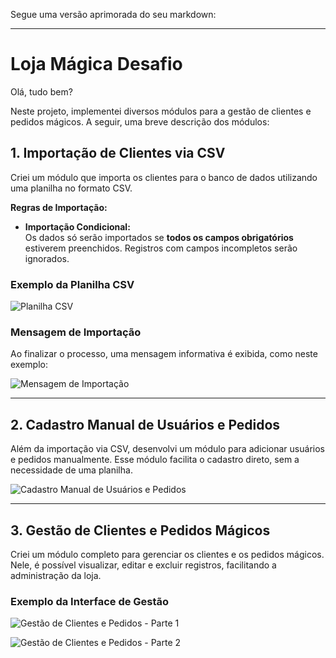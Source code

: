 Segue uma versão aprimorada do seu markdown:

---

# Loja Mágica Desafio

Olá, tudo bem?

Neste projeto, implementei diversos módulos para a gestão de clientes e pedidos mágicos. A seguir, uma breve descrição dos módulos:

## 1. Importação de Clientes via CSV

Criei um módulo que importa os clientes para o banco de dados utilizando uma planilha no formato CSV.

**Regras de Importação:**

- **Importação Condicional:**  
  Os dados só serão importados se **todos os campos obrigatórios** estiverem preenchidos. Registros com campos incompletos serão ignorados.

### Exemplo da Planilha CSV

![Planilha CSV](https://github.com/user-attachments/assets/3c376129-26b3-4047-aceb-6ea4bd001d29)

### Mensagem de Importação

Ao finalizar o processo, uma mensagem informativa é exibida, como neste exemplo:

![Mensagem de Importação](https://github.com/user-attachments/assets/543aa15b-ad57-442d-a9ef-7101214cc189)

---

## 2. Cadastro Manual de Usuários e Pedidos

Além da importação via CSV, desenvolvi um módulo para adicionar usuários e pedidos manualmente. Esse módulo facilita o cadastro direto, sem a necessidade de uma planilha.

![Cadastro Manual de Usuários e Pedidos](https://github.com/user-attachments/assets/b0c03bf1-fcb5-48aa-a168-7fbb82519924)

---

## 3. Gestão de Clientes e Pedidos Mágicos

Criei um módulo completo para gerenciar os clientes e os pedidos mágicos. Nele, é possível visualizar, editar e excluir registros, facilitando a administração da loja.

### Exemplo da Interface de Gestão

![Gestão de Clientes e Pedidos - Parte 1](https://github.com/user-attachments/assets/35d83315-d936-457e-9bbe-96c137d4ab10)

![Gestão de Clientes e Pedidos - Parte 2](https://github.com/user-attachments/assets/45bea797-05bf-425c-9855-2532bbf57c83)




